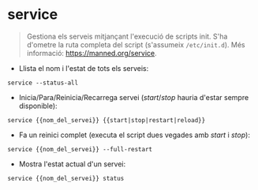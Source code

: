 # service

> Gestiona els serveis mitjançant l'execució de scripts init.
> S'ha d'ometre la ruta completa del script (s'assumeix `/etc/init.d`).
> Més informació: <https://manned.org/service>.

- Llista el nom i l'estat de tots els serveis:

`service --status-all`

- Inicia/Para/Reinicia/Recarrega servei (_start_/_stop_ hauria d'estar sempre disponible):

`service {{nom_del_servei}} {{start|stop|restart|reload}}`

- Fa un reinici complet (executa el script dues vegades amb _start_ i _stop_):

`service {{nom_del_servei}} --full-restart`

- Mostra l'estat actual d'un servei:

`service {{nom_del_servei}} status`
